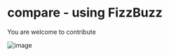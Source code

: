 # compare - using FizzBuzz

You are welcome to contribute

![image](https://user-images.githubusercontent.com/57380806/234532637-89d81abe-3771-4c41-bad2-84af16a63b88.png)

